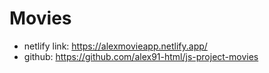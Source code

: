 # Movies
- netlify link: https://alexmovieapp.netlify.app/
- github: https://github.com/alex91-html/js-project-movies